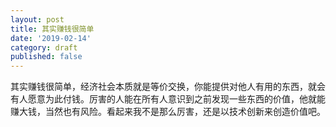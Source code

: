 ```yaml
---
layout: post
title: 其实赚钱很简单
date: '2019-02-14'
category: draft
published: false
---
```


其实赚钱很简单，经济社会本质就是等价交换，你能提供对他人有用的东西，就会有人愿意为此付钱。厉害的人能在所有人意识到之前发现一些东西的价值，他就能赚大钱，当然也有风险。看起来我不是那么厉害，还是以技术创新来创造价值吧。
